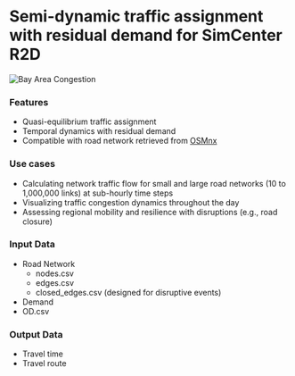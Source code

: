 # Semi-dynamic traffic assignment with residual demand for SimCenter R2D

![Bay Area Congestion](/images/alameda_congestion.png)

### Features
* Quasi-equilibrium traffic assignment
* Temporal dynamics with residual demand
* Compatible with road network retrieved from [OSMnx](https://github.com/gboeing/osmnx)

### Use cases
* Calculating network traffic flow for small and large road networks (10 to 1,000,000 links) at sub-hourly time steps
* Visualizing traffic congestion dynamics throughout the day
* Assessing regional mobility and resilience with disruptions (e.g., road closure)

### Input Data
* Road Network
  * nodes.csv
  * edges.csv
  * closed_edges.csv (designed for disruptive events)
* Demand
*   OD.csv

### Output Data
* Travel time
* Travel route
